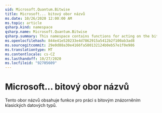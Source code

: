 ```yaml
---
uid: Microsoft.Quantum.Bitwise
title: Microsoft... bitový obor názvů
ms.date: 10/26/2020 12:00:00 AM
ms.topic: article
qsharp.kind: namespace
qsharp.name: Microsoft.Quantum.Bitwise
qsharp.summary: This namespace contains functions for acting on the bitwise representation of classical data types.
ms.openlocfilehash: 844e41e520233e4d7862915a5412b2f100ab3ad8
ms.sourcegitcommit: 29e0d88a30e4166fa580132124b0eb57e1f0e986
ms.translationtype: MT
ms.contentlocale: cs-CZ
ms.lasthandoff: 10/27/2020
ms.locfileid: "92705609"
---
```

# <a name="microsoftquantumbitwise-namespace"></a>Microsoft... bitový obor názvů

Tento obor názvů obsahuje funkce pro práci s bitovým znázorněním klasických datových typů.

